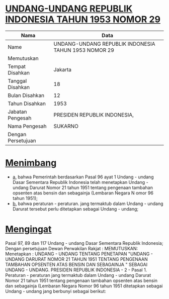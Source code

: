 # [UNDANG-UNDANG REPUBLIK INDONESIA TAHUN 1953 NOMOR 29](http://example.org/legal/document/uu/1953/29)

| Nama | Data |
| ------ | ----- |
|Name|UNDANG-UNDANG REPUBLIK INDONESIA TAHUN 1953 NOMOR 29|
|Memutuskan||
|Tempat Disahkan|Jakarta|
|Tanggal Disahkan|18|
|Bulan Disahkan|12|
|Tahun Disahkan|1953|
|Jabatan Pengesah|PRESIDEN REPUBLIK INDONESIA,|
|Nama Pengesah|SUKARNO|
|Dengan Persetujuan||
# [Menimbang](http://example.org/legal/document/uu/1953/29/menimbang)

* [a.](http://example.org/legal/document/uu/1953/29/menimbang/point/a) bahwa Pemerintah berdasarkan Pasal 96 ayat 1 Undang - undang Dasar Sementara Republik Indonesia telah menetapkan Undang - undang Darurat Nomor 21 tahun 1951 tentang pengenaan tambahan opsenten atas bensin dan sebagainja (Lembaran Negara N omor 96 tahun 1951);
* [b.](http://example.org/legal/document/uu/1953/29/menimbang/point/b) bahwa peraturan - peraturan. jang termaktub dalam Undang - undang Darurat tersebut perlu ditetapkan sebagai Undang - undang;
# [Mengingat](http://example.org/legal/document/uu/1953/29/mengingat)
Pasal 97, 89 dan 117 Undang - undang Dasar Sementara Republik Indonesia; Dengan persetujuan Dewan Perwakilan Rakjat : MEMUTUSKAN: Menetapkan : UNDANG - UNDANG TENTANG PENETAPAN "UNDANG - UNDANG DARURAT NOMOR 21 TAHUN 1951 TENTANG PENGENAAN TAMBAHAN OPSENTEN ATAS BENSIN DAN SEBAGAINJA " SEBAGAI UNDANG - UNDANG. PRESIDEN REPUBLIK INDONESIA - 2 - Pasal 1. Peraturan - peraturan jang termaktub dalam Undang - undang Darurat Nomor 21 tahun 1951 tentang pengenaan tambahan opsenten atas bensin dan sebagainja (Lembaran Negara Nomor 96 tahun 1951 ditetapkan sebagai Undang - undang jang berbunyi sebagai berikut: